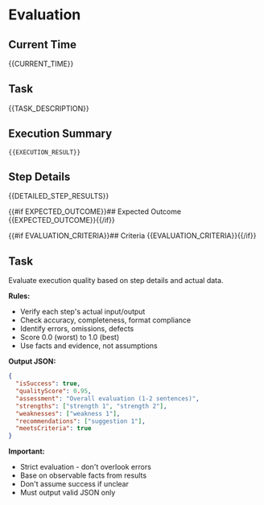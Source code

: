 # Evaluation

## Current Time
{{CURRENT_TIME}}

## Task
{{TASK_DESCRIPTION}}

## Execution Summary
```
{{EXECUTION_RESULT}}
```

## Step Details
{{DETAILED_STEP_RESULTS}}

{{#if EXPECTED_OUTCOME}}## Expected Outcome
{{EXPECTED_OUTCOME}}{{/if}}

{{#if EVALUATION_CRITERIA}}## Criteria
{{EVALUATION_CRITERIA}}{{/if}}

## Task

Evaluate execution quality based on step details and actual data.

**Rules:**
- Verify each step's actual input/output
- Check accuracy, completeness, format compliance
- Identify errors, omissions, defects
- Score 0.0 (worst) to 1.0 (best)
- Use facts and evidence, not assumptions

**Output JSON:**
```json
{
  "isSuccess": true,
  "qualityScore": 0.95,
  "assessment": "Overall evaluation (1-2 sentences)",
  "strengths": ["strength 1", "strength 2"],
  "weaknesses": ["weakness 1"],
  "recommendations": ["suggestion 1"],
  "meetsCriteria": true
}
```

**Important:**
- Strict evaluation - don't overlook errors
- Base on observable facts from results
- Don't assume success if unclear
- Must output valid JSON only
